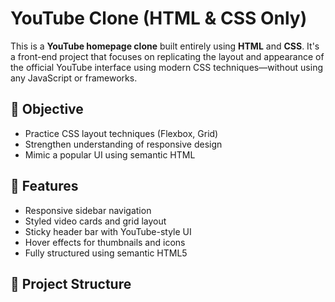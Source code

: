 # YouTube Clone (HTML & CSS Only)

This is a **YouTube homepage clone** built entirely using **HTML** and **CSS**. It's a front-end project that focuses on replicating the layout and appearance of the official YouTube interface using modern CSS techniques—without using any JavaScript or frameworks.

## 🎯 Objective

- Practice CSS layout techniques (Flexbox, Grid)
- Strengthen understanding of responsive design
- Mimic a popular UI using semantic HTML

## 🔧 Features

- Responsive sidebar navigation
- Styled video cards and grid layout
- Sticky header bar with YouTube-style UI
- Hover effects for thumbnails and icons
- Fully structured using semantic HTML5

## 📁 Project Structure

